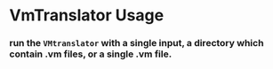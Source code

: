 # VmTranslator Usage

### run the `VMtranslator` with a single input, a directory which contain .vm files, or a single .vm file.
